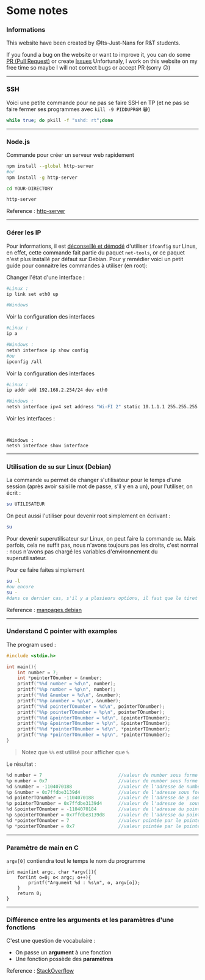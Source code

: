 <!--
Created by Its-Just-Nans - https://github.com/Its-Just-Nans
Copyright Its-Just-Nans
--->

# Some notes

### Informations
This website have been created by @Its-Just-Nans for R&T students.

If you found a bug on the website or want to improve it, you can do some [PR (Pull Request)](https://github.com/Its-Just-Nans/rt/pulls) or create [Issues](https://github.com/Its-Just-Nans/rt/issues)
Unfortunaly, I work on this website on my free time so maybe I will not correct bugs or accept PR (sorry :confused:)

---
### SSH

Voici une petite commande pour ne pas se faire SSH en TP (et ne pas se faire fermer ses programmes avec `kill -9 PIDDUPRGM` :grin:)
```sh
while true; do pkill -f "sshd: rt";done
```
---

### Node.js
Commande pour créer un serveur web rapidement
```sh
npm install --global http-server
#or 
npm install -g http-server

cd YOUR-DIRECTORY

http-server
```
Reference : [http-server](https://www.npmjs.com/package/http-server)

---

### Gérer les IP

Pour informations, il est [déconseillé et démodé](https://fr.wikipedia.org/wiki/Ifconfig#D%C3%A9pr%C3%A9ciation) d'utiliser `ifconfig` sur Linus, en effet, cette commande fait partie du paquet `net-tools`, or ce paquet n'est plus installé par défaut sur Debian.
Pour y remédier voici un petit guide pour connaitre les commandes à utiliser (en root):

Changer l'état d'une interface :
```sh
#Linux :
ip link set eth0 up

#Windows

```

Voir la configuration des interfaces
```sh
#Linux :
ip a

#Windows :
netsh interface ip show config
#ou
ipconfig /all
```

Voir la configuration des interfaces
```sh
#Linux :
ip addr add 192.168.2.254/24 dev eth0

#Windows :
netsh interface ipv4 set address "Wi-FI 2" static 10.1.1.1 255.255.255.0
```

Voir les interfaces :
```


#Windows :
netsh interface show interface
```

---
### Utilisation de `su` sur Linux (Debian)

La commande `su` permet de changer s'utilisateur pour le temps d'une session (après avoir saisi le mot de passe, s'il y en a un), pour l'utiliser, on écrit :
```sh
su UTILISATEUR
```
On peut aussi l'utiliser pour devenir root simplement en écrivant :
```sh
su
```

Pour devenir superutilisateur sur Linux, on peut faire la commande `su`. Mais parfois, cela ne suffit pas, nous n'avons toujours pas les droits, c'est normal : nous n'avons pas chargé les variables d'environnement du superutilisateur.

Pour ce faire faites simplement
```sh
su -l
#ou encore
su -
#dans ce dernier cas, s'il y a plusieurs options, il faut que le tiret soit la dernière option, avant le pseudo
```

Reference : [manpages.debian](https://manpages.debian.org/stretch/login/su.1.fr.html)

---

### Understand C pointer with examples

The program used :
```c
#include <stdio.h>

int main(){
    int number = 7;
    int *pointerTOnumber = &number;
    printf("%%d number = %d\n", number);
    printf("%%p number = %p\n", number);
    printf("%%d &number = %d\n", &number);
    printf("%%p &number = %p\n", &number);
    printf("%%d pointerTOnumber = %d\n", pointerTOnumber);
    printf("%%p pointerTOnumber = %p\n", pointerTOnumber);
    printf("%%d &pointerTOnumber = %d\n", &pointerTOnumber);
    printf("%%p &pointerTOnumber = %p\n", &pointerTOnumber);
    printf("%%d *pointerTOnumber = %d\n", *pointerTOnumber);
    printf("%%p *pointerTOnumber = %p\n", *pointerTOnumber);
}
```

> Notez que `%%` est utilisé pour afficher que `%`

Le résultat :

```c
%d number = 7                            //valeur de number sous forme décimale
%p number = 0x7                          //valeur de number sous forme Hexa car %p
%d &number = -1104070188                 //valeur de l'adresse de number sous forme décimale
%p &number = 0x7ffdbe3139d4              //valeur de l'adresse sous forme hexa car %p
%d pointerTOnumber = -1104070188         //valeur de l'adresse de p sous forme décimale
%p pointerTOnumber = 0x7ffdbe3139d4      //valeur de l'adresse de  sous forme hexa car %p
%d &pointerTOnumber = -1104070184        //valeur de l'adresse du pointeur sous forme décimale
%p &pointerTOnumber = 0x7ffdbe3139d8     //valeur de l'adresse du pointeur sous forme hexa car %p
%d *pointerTOnumber = 7                  //valeur pointée par le pointer donc celle de number sous forme décimale
%p *pointerTOnumber = 0x7                //valeur pointée par le pointer donc celle de number sous forme hexa car %p
```
---

### Paramètre de main en C

`argv[0]` contiendra tout le temps le nom du programme

```
int main(int argc, char *argv[]){
    for(int o=0; o< argc; o++){
        printf("Argument %d : %s\n", o, argv[o]);
    }
    return 0;
}
```

---

### Différence entre les arguments et les paramètres d'une fonctions

C'est une question de vocabulaire :

- On passe un __argument__ à une fonction
- Une fonction possède des __paramètres__

Reference : [StackOverflow](https://stackoverflow.com/questions/156767/whats-the-difference-between-an-argument-and-a-parameter#:~:text=A%20parameter%20is%20a%20variable%20in%20a%20method%20definition.%20When%20a%20method%20is%20called,%20the%20arguments%20are%20the%20data%20you%20pass%20into%20the%20method's%20parameters)

